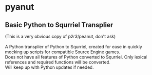 # pyanut
## Basic Python to Squrriel Transplier
(This is a very obvious copy of p2r3/peanut, don't ask) \
\
A Python transplier of Python to Squrriel, created for ease in quickly mocking up scripts for compatible Source Engine games. \
Does not have all features of Python converted to Squrriel. Only lexical references and required functions will be converted. \
Will keep up with Python updates if needed.